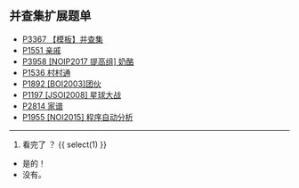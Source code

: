 ## 并查集扩展题单

- [P3367 【模板】并查集](https://www.luogu.com.cn/problem/P3367)
- [P1551 亲戚](https://www.luogu.com.cn/problem/P1551)
- [P3958 [NOIP2017 提高组] 奶酪](https://www.luogu.com.cn/problem/P3958)
- [P1536 村村通](https://www.luogu.com.cn/problem/P1536) 
- [P1892 [BOI2003]团伙](https://www.luogu.com.cn/problem/P1892)
- [P1197 [JSOI2008] 星球大战](https://www.luogu.com.cn/problem/P1197)
- [P2814 家谱](https://www.luogu.com.cn/problem/P2814)
- [P1955 [NOI2015] 程序自动分析](https://www.luogu.com.cn/problem/P1955)


-----

1. 看完了 ？
{{ select(1) }}
- 是的！
- 没有。